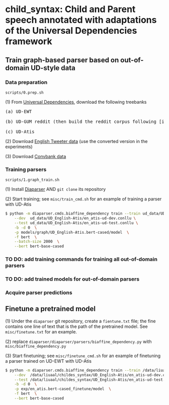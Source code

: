 # child_syntax: Child and Parent speech annotated with adaptations of the Universal Dependencies framework

## Train graph-based parser based on out-of-domain UD-style data

### Data preparation

```scripts/0.prep.sh```

(1) From [Universal Dependencies](https://universaldependencies.org/), download the following treebanks

<pre>(a) UD-EWT <br>
(b) UD-GUM reddit (then build the reddit corpus following [instructions](https://github.com/amir-zeldes/gum/blob/master/README_reddit.md) <br>
(c) UD-Atis
</pre>

(2) Download [English Tweeter data](https://github.com/Oneplus/Tweebank) (use the converted version in the experiments)

(3) Download [Convbank data](https://gitlab.com/ucdavisnlp/dialog-parsing/-/tree/master/dep_parsed)

### Training parsers

```scripts/1.graph_train.sh```

(1) Install [Diaparser](https://github.com/Unipisa/diaparser) AND `git clone` its repository

(2) Start training; see `misc/train_cmd.sh` for an example of training a parser with UD-Atis 

```sh
$ python -m diaparser.cmds.biaffine_dependency train --train ud_data/UD_English-Atis/en_atis-ud-train.conllu \
    --dev  ud_data/UD_English-Atis/en_atis-ud-dev.conllu \
    --test ud_data/UD_English-Atis/en_atis-ud-test.conllu \
    -b -d 0  \
    -p models/graph/UD_English-Atis.bert-cased/model  \
    -f bert  \
    --batch-size 2000  \
    --bert bert-base-cased
```

### TO DO: add training commands for training all out-of-domain parsers

### TO DO: add trained models for out-of-domain parsers

### Acquire parser predictions

## Finetune a pretrained model

(1) Under the `diaparser` git repository, create a `fientune.txt` file; the fine contains one line of text that is the path of the pretrained model. See `misc/finetune.txt` for an example.

(2) replace `diaparser/diaparser/parsers/biaffine_dependency.py` with `misc/biaffine_dependency.py`

(3) Start finetuning; see `misc/finetune_cmd.sh` for an example of finetuning a parser trained on UD-EWT with UD-Atis

```sh
$ python -m diaparser.cmds.biaffine_dependency train --train /data/liuaal/childes_syntax/UD_English-Atis/en_atis-ud-train.conllu \
    --dev  /data/liuaal/childes_syntax/UD_English-Atis/en_atis-ud-dev.conllu \
    --test /data/liuaal/childes_syntax/UD_English-Atis/en_atis-ud-test.conllu \
    -b -d 0  \
    -p exp/en_atis.bert-cased_finetune/model  \
    -f bert  \
    --bert bert-base-cased
```
